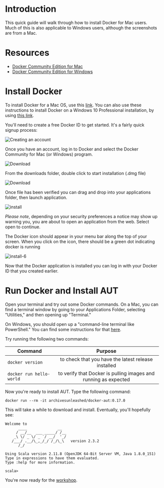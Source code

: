 # Introduction

This quick guide will walk through how to install Docker for Mac users. Much of this is also applicable to Windows users, although the screenshots are from a Mac.

# Resources
* [Docker Community Edition for Mac](https://store.docker.com/editions/community/docker-ce-desktop-mac)
* [Docker Community Edition for Windows](https://store.docker.com/editions/community/docker-ce-desktop-windows)

# Install Docker 
To install Docker for a Mac OS, use this [link](https://store.docker.com/editions/community/docker-ce-desktop-mac). You can also use these instructions to install Docker on a Windows 10 Professional installation, by using [this link](https://store.docker.com/editions/community/docker-ce-desktop-windows).

You'll need to create a free Docker ID to get started. It's a fairly quick signup process:

![Creating an account](/images/docker-create-account.png)

Once you have an account, log in to Docker and select the Docker Community for Mac (or Windows) program.

![Download](/images/docker-download2.png)

From the downloads folder, double click to start installation (.dmg file)

![Download](/images/docker-download3.png)

Once file has been verified you can drag and drop into your applications folder, then launch application.

![install](/images/docker-install.png)

<i>Please note</i>, depending on your security preferences a notice may show up warning you, you are about to open an application from the web. Select open to continue. 

The Docker icon should appear in your menu bar along the top of your screen. When you click on the icon, there should be a green dot indicating docker is running

![install-6](/images/docker-running.png)

Now that the Docker application is installed you can log in with your Docker ID that you created earlier.

# Run Docker and Install AUT

Open your terminal and try out some Docker commands. On a Mac, you can find a terminal window by going to your Applications Folder, selecting "Utilities," and then opening up "Terminal."

On Windows, you should open up a "command-line terminal like PowerShell." You can find some instructions for that [here](https://programminghistorian.org/en/lessons/intro-to-bash).

Try running the following two commands:

| Command        | Purpose           |
| ------------- |:-------------:|
| `docker version` | to check that you have the latest release installed |
| `docker run hello-world` | to verify that Docker is pulling images and running as expected |

Now you're ready to install AUT. Type the following command:

```
docker run --rm -it archivesunleashed/docker-aut:0.17.0
```

This will take a while to download and install. Eventually, you'll hopefully see:

```
Welcome to
      ____              __
     / __/__  ___ _____/ /__
    _\ \/ _ \/ _ `/ __/  '_/
   /___/ .__/\_,_/_/ /_/\_\   version 2.3.2
      /_/

Using Scala version 2.11.8 (OpenJDK 64-Bit Server VM, Java 1.8.0_151)
Type in expressions to have them evaluated.
Type :help for more information.

scala>
```

You're now ready for the [workshop](/aut/lesson).